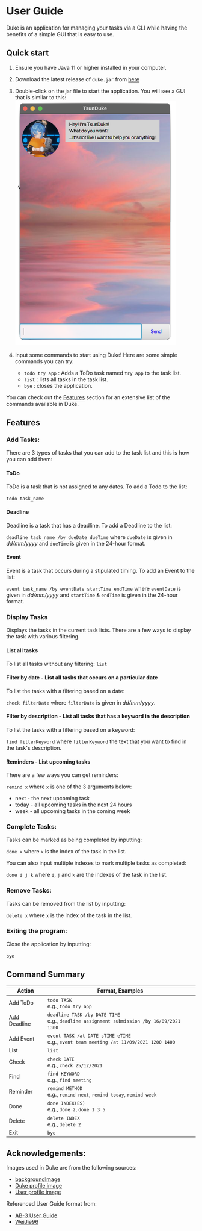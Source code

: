 # User Guide

Duke is an application for managing your tasks via a CLI while having the benefits of a simple GUI that is easy to use.

## Quick start
1. Ensure you have Java 11 or higher installed in your computer.
2. Download the latest release of `duke.jar` from [here](https://github.com/benedictchuajj/ip/releases)
3. Double-click on the jar file to start the application. You will see a GUI that is similar to this:
   <img src="https://github.com/benedictchuajj/ip/blob/master/docs/Start.png" width="426" height="650">
   
4. Input some commands to start using Duke! Here are some simple commands you can try:
    * `todo try app` : Adds a ToDo task named `try app` to the task list.
    * `list` : lists all tasks in the task list.
    * `bye` : closes the application. 
      
You can check out the [Features](https://github.com/benedictchuajj/ip/tree/master/docs#features) section for an extensive list of the commands available in Duke.

## Features 

### Add Tasks:

There are 3 types of tasks that you can add to the task list and this is how you can add them:

#### ToDo
ToDo is a task that is not assigned to any dates.
To add a Todo to the list:

`todo task_name`

#### Deadline
Deadline is a task that has a deadline.
To add a Deadline to the list:

`deadline task_name /by dueDate dueTime`
where `dueDate` is given in *dd/mm/yyyy* and `dueTime` is given in the 24-hour format.

#### Event
Event is a task that occurs during a stipulated timing.
To add an Event to the list:

`event task_name /by eventDate startTime endTime`
where `eventDate` is given in *dd/mm/yyyy* and `startTime` & `endTime` is given in the 24-hour format.


### Display Tasks

Displays the tasks in the current task lists. There are a few ways to display the task with various filtering.

#### List all tasks
To list all tasks without any filtering:
`list`

#### Filter by date - List all tasks that occurs on a particular date
To list the tasks with a filtering based on a date:

`check filterDate`
where `filterDate` is given in *dd/mm/yyyy*.

#### Filter by description - List all tasks that has a keyword in the description
To list the tasks with a filtering based on a keyword:

`find filterKeyword`
where `filterKeyword` the text that you want to find in the task's description.

#### Reminders - List upcoming tasks
There are a few ways you can get reminders:

`remind x`
where `x` is one of the 3 arguments below:
* next - the next upcoming task
* today - all upcoming tasks in the next 24 hours
* week - all upcoming tasks in the coming week

### Complete Tasks:

Tasks can be marked as being completed by inputting:

`done x` where `x` is the index of the task in the list.

You can also input multiple indexes to mark multiple tasks as completed:

`done i j k` where `i`, `j` and `k` are the indexes of the task in the list.

### Remove Tasks:

Tasks can be removed from the list by inputting:

`delete x` where `x` is the index of the task in the list.

### Exiting the program:

Close the application by inputting:

`bye`

## Command Summary

| Action | Format, Examples |
| --- | --- |
| Add ToDo | `todo TASK`<br />e.g., `todo try app` |
| Add Deadline | `deadline TASK /by DATE TIME`<br />e.g., `deadline assignment submission /by 16/09/2021 1300` |
| Add Event | `event TASK /at DATE sTIME eTIME`<br />e.g., `event team meeting /at 11/09/2021 1200 1400` |
| List | `list` |
| Check | `check DATE`<br />e.g., `check 25/12/2021` |
| Find | `find KEYWORD`<br />e.g., `find meeting` |
| Reminder | `remind METHOD`<br />e.g., `remind next`, `remind today`, `remind week` |
| Done | `done INDEX(ES)`<br />e.g., `done 2`, `done 1 3 5` |
| Delete | `delete INDEX`<br />e.g., `delete 2` |
| Exit | `bye` |

## Acknowledgements:
Images used in Duke are from the following sources:
* [backgroundImage](https://www.enjpg.com/nice-18/)
* [Duke profile image](https://twitter.com/suisei_hosimati/status/1435255188818853893/photo/1)
* [User profile image](https://www.google.com/search?q=kaigainiki+face&tbm=isch&ved=2ahUKEwiXvoXHjPTyAhVChUsFHfnJBBcQ2-cCegQIABAA&oq=kaigainiki+face&gs_lcp=CgNpbWcQAzIFCAAQgAQ6BggAEAUQHjoGCAAQChAYUMFAWOxDYLZEaABwAHgAgAFDiAGBApIBATWYAQCgAQGqAQtnd3Mtd2l6LWltZ8ABAQ&sclient=img&ei=BCY7YZesO8KKrtoP-ZOTuAE&bih=919&biw=1920#imgrc=DIAvV7AqZsT0OM)

Referenced User Guide format from:
* [AB-3 User Guide](https://se-education.org/addressbook-level3/UserGuide.html)
* [WeiJie96](https://github.com/WeiJie96/ip/tree/master/docs)

